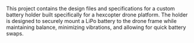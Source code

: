 This project contains the design files and specifications for a custom battery holder 
built specifically for a hexcopter drone platform. The holder is designed to securely 
mount a LiPo battery to the drone frame while maintaining balance, minimizing vibrations, 
and allowing for quick battery swaps.
